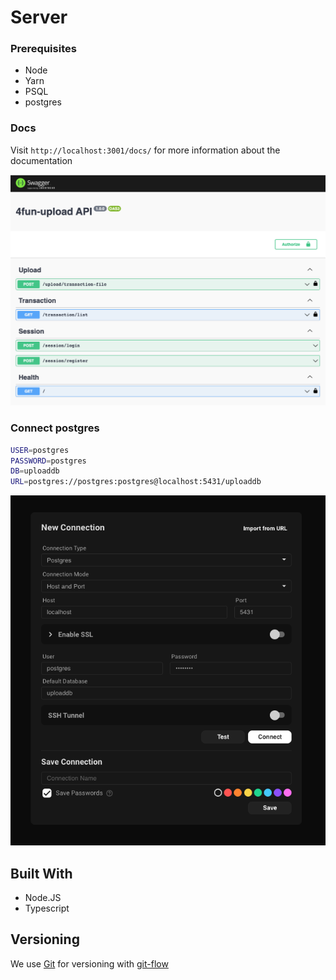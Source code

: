 # Server

### Prerequisites

- Node
- Yarn
- PSQL
- postgres

### Docs

Visit `http://localhost:3001/docs/` for more information about the documentation

<p align="center">
    <img src="./docs.png" />
</p>


### Connect postgres

```sh
USER=postgres
PASSWORD=postgres
DB=uploaddb
URL=postgres://postgres:postgres@localhost:5431/uploaddb
```

<p align="center">
    <img src="./connect-postgres.png" />
</p>

## Built With

- Node.JS
- Typescript

## Versioning

We use [Git](https://git-scm.com/doc) for versioning with [git-flow](https://medium.com/trainingcenter/utilizando-o-fluxo-git-flow-e63d5e0d5e04)

